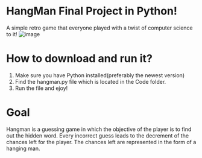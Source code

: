 # HangMan Final Project in Python!
A simple retro game that everyone played with a twist of computer science to it!
![image](https://user-images.githubusercontent.com/115518336/206320938-f3f11473-ae70-4143-8433-ac9bb8e5112c.png)



# How to download and run it?
1. Make sure you have Python installed(preferably the newest version)
2. Find the hangman.py file which is located in the Code folder.
3. Run the file and ejoy!


# Goal 
Hangman is a guessing game in which the objective of the player is to find out the hidden word. Every incorrect guess leads to the decrement of the chances left for the player. The chances left are represented in the form of a hanging man.


#


